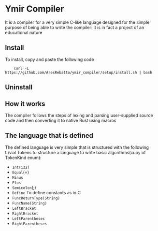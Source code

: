 # Ymir Compiler
It is a compiler for a very simple C-like language designed for the simple purpose of being able to write the compiler: it is in fact a project of an educational nature
## Install
To install, copy and paste the following code
```
	curl -L https://github.com/AresRebatto/ymir_compiler/setup/install.sh | bash
```
## Uninstall
## How it works
The compiler follows the steps of lexing and parsing user-supplied source code and then converting it to native Rust using macros
## The language that is defined
The defined language is very simple that is structured with the following trivial Tokens to structure a language to write basic 
algorithms(copy of TokenKind enum):
- `Int(i32)`
- `Equal`(=)
- `Minus`
- `Plus`
- `Semicolon`(;)
- `Define` To define constants as in C
- `FuncReturnType(String)`
- `FuncName(String)`
- `LeftBracket`
- `RightBracket`
- `LeftParentheses`
- `RightParentheses`
